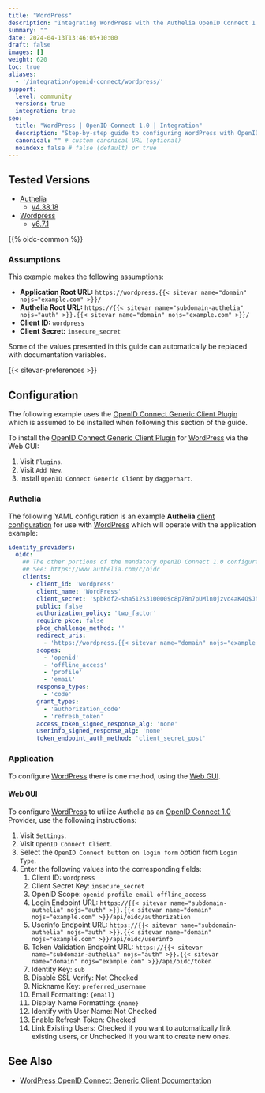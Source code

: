 ```yaml
---
title: "WordPress"
description: "Integrating WordPress with the Authelia OpenID Connect 1.0 Provider."
summary: ""
date: 2024-04-13T13:46:05+10:00
draft: false
images: []
weight: 620
toc: true
aliases:
  - '/integration/openid-connect/wordpress/'
support:
  level: community
  versions: true
  integration: true
seo:
  title: "WordPress | OpenID Connect 1.0 | Integration"
  description: "Step-by-step guide to configuring WordPress with OpenID Connect 1.0 for secure SSO. Enhance your login flow using Authelia’s modern identity management."
  canonical: "" # custom canonical URL (optional)
  noindex: false # false (default) or true
---
```


## Tested Versions

- [Authelia]
  - [v4.38.18](https://github.com/authelia/authelia/releases/tag/v4.38.18)
- [Wordpress]
  - [v6.7.1](https://core.svn.wordpress.org/tags/6.7.1/)

{{% oidc-common %}}

### Assumptions

This example makes the following assumptions:

- __Application Root URL:__ `https://wordpress.{{< sitevar name="domain" nojs="example.com" >}}/`
- __Authelia Root URL:__ `https://{{< sitevar name="subdomain-authelia" nojs="auth" >}}.{{< sitevar name="domain" nojs="example.com" >}}/`
- __Client ID:__ `wordpress`
- __Client Secret:__ `insecure_secret`

Some of the values presented in this guide can automatically be replaced with documentation variables.

{{< sitevar-preferences >}}

## Configuration

The following example uses the [OpenID Connect Generic Client Plugin] which is assumed to be installed when following
this section of the guide.

To install the [OpenID Connect Generic Client Plugin] for [WordPress] via the Web GUI:

1. Visit `Plugins`.
2. Visit `Add New`.
3. Install `OpenID Connect Generic Client` by `daggerhart`.

### Authelia

The following YAML configuration is an example __Authelia__ [client configuration] for use with [WordPress] which will
operate with the application example:

```yaml {title="configuration.yml"}
identity_providers:
  oidc:
    ## The other portions of the mandatory OpenID Connect 1.0 configuration go here.
    ## See: https://www.authelia.com/c/oidc
    clients:
      - client_id: 'wordpress'
        client_name: 'WordPress'
        client_secret: '$pbkdf2-sha512$310000$c8p78n7pUMln0jzvd4aK4Q$JNRBzwAo0ek5qKn50cFzzvE9RXV88h1wJn5KGiHrD0YKtZaR/nCb2CJPOsKaPK0hjf.9yHxzQGZziziccp6Yng'  # The digest of 'insecure_secret'.
        public: false
        authorization_policy: 'two_factor'
        require_pkce: false
        pkce_challenge_method: ''
        redirect_uris:
          - 'https://wordpress.{{< sitevar name="domain" nojs="example.com" >}}/wp-admin/admin-ajax.php?action=openid-connect-authorize'
        scopes:
          - 'openid'
          - 'offline_access'
          - 'profile'
          - 'email'
        response_types:
          - 'code'
        grant_types:
          - 'authorization_code'
          - 'refresh_token'
        access_token_signed_response_alg: 'none'
        userinfo_signed_response_alg: 'none'
        token_endpoint_auth_method: 'client_secret_post'
```

### Application

To configure [WordPress] there is one method, using the [Web GUI](#web-gui).

#### Web GUI

To configure [WordPress] to utilize Authelia as an [OpenID Connect 1.0] Provider, use the following instructions:

1. Visit `Settings`.
2. Visit `OpenID Connect Client`.
3. Select the `OpenID Connect button on login form` option from `Login Type`.
4. Enter the following values into the corresponding fields:
   1. Client ID: `wordpress`
   2. Client Secret Key: `insecure_secret`
   3. OpenID Scope: `openid profile email offline_access`
   4. Login Endpoint URL: `https://{{< sitevar name="subdomain-authelia" nojs="auth" >}}.{{< sitevar name="domain" nojs="example.com" >}}/api/oidc/authorization`
   5. Userinfo Endpoint URL: `https://{{< sitevar name="subdomain-authelia" nojs="auth" >}}.{{< sitevar name="domain" nojs="example.com" >}}/api/oidc/userinfo`
   6. Token Validation Endpoint URL: `https://{{< sitevar name="subdomain-authelia" nojs="auth" >}}.{{< sitevar name="domain" nojs="example.com" >}}/api/oidc/token`
   7. Identity Key: `sub`
   8. Disable SSL Verify: Not Checked
   9. Nickname Key: `preferred_username`
   10. Email Formatting: `{email}`
   11. Display Name Formatting: `{name}`
   12. Identify with User Name: Not Checked
   13. Enable Refresh Token: Checked
   14. Link Existing Users: Checked if you want to automatically link existing users, or Unchecked if you want to
       create new ones.

## See Also

- [WordPress OpenID Connect Generic Client Documentation](https://wordpress.org/plugins/daggerhart-openid-connect-generic/)

[WordPress]: https://en-au.wordpress.org/
[OpenID Connect Generic Client Plugin]: https://wordpress.com/plugins/daggerhart-openid-connect-generic
[Authelia]: https://www.authelia.com
[OpenID Connect 1.0]: ../../introduction.md
[client configuration]: ../../../../configuration/identity-providers/openid-connect/clients.md
